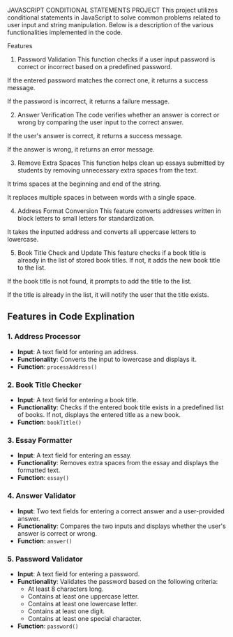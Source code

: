 JAVASCRIPT CONDITIONAL STATEMENTS PROJECT
This project utilizes conditional statements in JavaScript to solve common problems related to user input and string manipulation. Below is a description of the various functionalities implemented in the code.

Features
1. Password Validation
This function checks if a user input password is correct or incorrect based on a predefined password.

If the entered password matches the correct one, it returns a success message.

If the password is incorrect, it returns a failure message.

2. Answer Verification
The code verifies whether an answer is correct or wrong by comparing the user input to the correct answer.

If the user's answer is correct, it returns a success message.

If the answer is wrong, it returns an error message.

3. Remove Extra Spaces
This function helps clean up essays submitted by students by removing unnecessary extra spaces from the text.

It trims spaces at the beginning and end of the string.

It replaces multiple spaces in between words with a single space.

4. Address Format Conversion
This feature converts addresses written in block letters to small letters for standardization.

It takes the inputted address and converts all uppercase letters to lowercase.

5. Book Title Check and Update
This feature checks if a book title is already in the list of stored book titles. If not, it adds the new book title to the list.

If the book title is not found, it prompts to add the title to the list.

If the title is already in the list, it will notify the user that the title exists.

## Features in Code Explination

### 1. Address Processor
- **Input**: A text field for entering an address.
- **Functionality**: Converts the input to lowercase and displays it.
- **Function**: `processAddress()`

### 2. Book Title Checker
- **Input**: A text field for entering a book title.
- **Functionality**: Checks if the entered book title exists in a predefined list of books. If not, displays the entered title as a new book.
- **Function**: `bookTitle()`

### 3. Essay Formatter
- **Input**: A text field for entering an essay.
- **Functionality**: Removes extra spaces from the essay and displays the formatted text.
- **Function**: `essay()`

### 4. Answer Validator
- **Input**: Two text fields for entering a correct answer and a user-provided answer.
- **Functionality**: Compares the two inputs and displays whether the user's answer is correct or wrong.
- **Function**: `answer()`

### 5. Password Validator
- **Input**: A text field for entering a password.
- **Functionality**: Validates the password based on the following criteria:
  - At least 8 characters long.
  - Contains at least one uppercase letter.
  - Contains at least one lowercase letter.
  - Contains at least one digit.
  - Contains at least one special character.
- **Function**: `password()`
